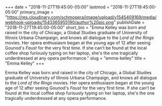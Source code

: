 +++
date = "2018-11-27T19:45:00-05:00"
lastmod = "2018-11-27T19:45:00-05:00"
primary_image = "https://res.cloudinary.com/schmopera/image/upload/v1545409169/media/webhook-uploads/1543365955190/author%20pic.png"
publishDate = "2018-11-27T19:45:00-05:00"
short_bio = "Emma Kelley was born and raised in the city of Chicago, a Global Studies graduate of University of Illinois Urbana Champaign, and knows all dialogue to the *Lord of the Rings* movies. Her opera enthusiasm began at the young age of 12 after seeing Gounod&#039;s *Faust* for the very first time. If she can’t be found at the local coffee shop furiously typing on her laptop, she&#039;s the one tragically underdressed at any opera performance."
slug = "emma-kelley"
title = "Emma Kelley"
+++

Emma Kelley was born and raised in the city of Chicago, a Global Studies graduate of University of Illinois Urbana Champaign, and knows all dialogue to the *Lord of the Rings* movies. Her opera enthusiasm began at the young age of 12 after seeing Gounod's *Faust* for the very first time. If she can’t be found at the local coffee shop furiously typing on her laptop, she's the one tragically underdressed at any opera performance.
